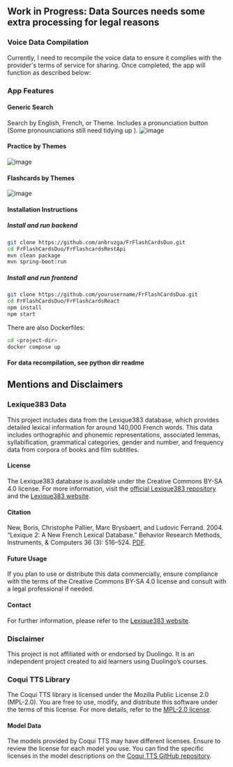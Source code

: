 ## Work in Progress: Data Sources needs some extra processing for legal reasons

### Voice Data Compilation
Currently, I need to recompile the voice data to ensure it complies with the provider's terms of service for sharing. Once completed, the app will function as described below:

### App Features

#### Generic Search
Search by English, French, or Theme. Includes a pronunciation button (Some pronounciations still need tidying up ).
![image](https://github.com/anbruzga/FrFlashCardsDuo/assets/60633443/49d213e4-f495-4b13-9700-3e03de72e5a5)


#### Practice by Themes
![image](https://github.com/anbruzga/FrFlashCardsDuo/assets/60633443/98a46251-72c6-4992-b27d-9183035be978)


#### Flashcards by Themes
![image](https://github.com/anbruzga/FrFlashCardsDuo/assets/60633443/ac53dfdc-d18d-4610-9cb9-d45d0e44cc1a)


#### Installation Instructions

##### Install and run backend
   ```bash
   git clone https://github.com/anbruzga/FrFlashCardsDuo.git
   cd FrFlashCardsDuo/FrFlashcardsRestApi
   mvn clean package
   mvn spring-boot:run
   ```

##### Install and run frontend
   ```bash
   git clone https://github.com/yourusername/FrFlashCardsDuo.git
   cd FrFlashCardsDuo/FrFlashcardsReact
   npm install
   npm start
   ```

There are also Dockerfiles:
   ```bash
   cd <project-dir>
   docker compose up
   ```

#### For data recompilation, see python dir readme


## Mentions and Disclaimers

### Lexique383 Data
This project includes data from the Lexique383 database, which provides detailed lexical information for around 140,000 French words. This data includes orthographic and phonemic representations, associated lemmas, syllabification, grammatical categories, gender and number, and frequency data from corpora of books and film subtitles.
#### License
The Lexique383 database is available under the Creative Commons BY-SA 4.0 license. For more information, visit the [official Lexique383 repository](https://github.com/chrplr/openlexicon/blob/master/datasets-info/Lexique383/README-Lexique.md) and the [Lexique383 website](http://www.lexique.org).
#### Citation
New, Boris, Christophe Pallier, Marc Brysbaert, and Ludovic Ferrand. 2004. “Lexique 2: A New French Lexical Database.” Behavior Research Methods, Instruments, & Computers 36 (3): 516–524. [PDF](http://www.lexique.org/?page_id=294).
#### Future Usage
If you plan to use or distribute this data commercially, ensure compliance with the terms of the Creative Commons BY-SA 4.0 license and consult with a legal professional if needed.
#### Contact
For further information, please refer to the [Lexique383 website](http://www.lexique.org).
### Disclaimer
This project is not affiliated with or endorsed by Duolingo. It is an independent project created to aid learners using Duolingo’s courses.


### Coqui TTS Library
The Coqui TTS library is licensed under the Mozilla Public License 2.0 (MPL-2.0). You are free to use, modify, and distribute this software under the terms of this license. For more details, refer to the [MPL-2.0 license](https://github.com/coqui-ai/TTS/blob/dev/LICENSE.txt).
#### Model Data
The models provided by Coqui TTS may have different licenses. Ensure to review the license for each model you use. You can find the specific licenses in the model descriptions on the [Coqui TTS GitHub repository](https://github.com/coqui-ai/TTS).
